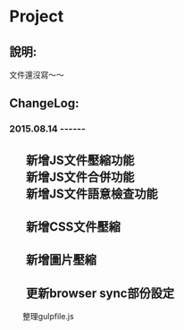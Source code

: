 # Project

## 說明:

文件還沒寫～～

## ChangeLog:

### 2015.08.14 ------<br />
   &nbsp;&nbsp;&nbsp;&nbsp;&nbsp;&nbsp;新增JS文件壓縮功能<br />
   &nbsp;&nbsp;&nbsp;&nbsp;&nbsp;&nbsp;新增JS文件合併功能<br />
   &nbsp;&nbsp;&nbsp;&nbsp;&nbsp;&nbsp;新增JS文件語意檢查功能<br />
   ---------------------------
   &nbsp;&nbsp;&nbsp;&nbsp;&nbsp;&nbsp;新增CSS文件壓縮
   ---------------------------
   &nbsp;&nbsp;&nbsp;&nbsp;&nbsp;&nbsp;新增圖片壓縮
   ---------------------------
   &nbsp;&nbsp;&nbsp;&nbsp;&nbsp;&nbsp;更新browser sync部份設定
  ---------------------------
   &nbsp;&nbsp;&nbsp;&nbsp;&nbsp;&nbsp;整理gulpfile.js
